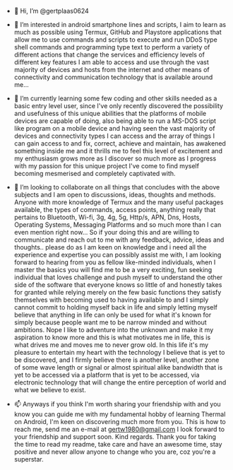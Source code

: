 - 👋 Hi, I’m @gertplaas0624

- 👀 I’m interested in android smartphone lines and scripts, I aim to learn as much as possible using Termux, GitHub and Playstore applications that allow me to use commands and scripts to execute and run DDoS type shell 
     commands and programming type text to perform a variety of different actions that change the services and efficiency levels of different key features I am able to access and use through the vast majority of devices
     and hosts from the internet and other means of connectivity and communication technology that is available around me...

- 🌱 I’m currently learning some few coding and other skills needed as a basic entry level user, since I've only recently discovered the possibility and usefulness of this unique abilities that the platforms of mobile
     devices are capable of doing, also being able to run a MS-DOS script like program on a mobile device and having seen the vast majority of devices and connectivity types I can access and the array of things I can
     gain access to and fix, correct, achieve and maintain, has awakened something inside me and it thrills me to feel this level of excitement and my enthusiasm grows more as I discover so much more as I progress with my
     passion for this unique project I've come to find myself becoming mesmerised and completely captivated with. 

- 💞️ I’m looking to collaborate on all things that concludes with the above subjects and I am open to discussions, ideas, thoughts and methods. Anyone with more knowledge of Termux and the many useful packages available,
     the types of commands, access points, anything really that pertains to Bluetooth, Wi-fi, 3g, 4g, 5g, Http/s, APN, Dns, Hosts, Operating Systems, Messaging Platforms and so much more than I can even mention right now...
     So if your doing this and are willing to communicate and reach out to me with any feedback, advice, ideas and thoughts.. please do as I am keen on knowledge and i need all the experience and expertise you can possibly
     assist me with, I am looking forward to hearing from you as fellow like-minded individuals, when I master the basics you will find me to be a very exciting, fun seeking individual that loves challenge and push myself to 
     understand the other side of the software that everyone knows so little of and honestly takes for granted while relying merely on the few basic functions they satisfy themselves with becoming used to having available to
     and I simply cannot commit to holding myself back in life and simply letting myself believe that anything in life can only be used for what it's known for simply because people want me to be narrow minded and without 
     ambitions. Nope I like to adventure into the unknown and make it my aspiration to know more and this is what motivates me in life, this is what drives me and moves me to never grow old.
     In this life it's my pleasure to entertain my heart with the technology I believe that is yet to be discovered, and I firmly believe there is another level, another zone of some wave length or signal or almost spiritual
     alike bandwidth that is yet to be accessed via a platform that is yet to be accessed, via electronic technology that will change the entire perception of world and what we believe to exist.
 
- 📫 Anyways if you think I'm worth sharing your friendship with and you know you can guide me with my fundamental hobby of learning Thermal on Android, I'm keen on discovering much more from you. 
     This is how to reach me, send me an e-mail at gertw1980@gmail.com I look forward to your friendship and support soon. Kind regards. Thank you for taking the time to read my readme, take care and have an awesome time, 
     stay positive and never allow anyone to change who you are, coz you're a superstar. 

<!---
gertplaas0624/gertplaas0624 is a ✨ special ✨ repository because its `README.md` (this file) appears on your GitHub profile.
You can click the Preview link to take a look at your changes.
--->
